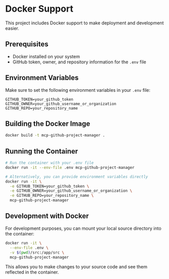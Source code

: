 # Docker Support

This project includes Docker support to make deployment and development easier.

## Prerequisites

- Docker installed on your system
- GitHub token, owner, and repository information for the `.env` file

## Environment Variables

Make sure to set the following environment variables in your `.env` file:

```
GITHUB_TOKEN=your_github_token
GITHUB_OWNER=your_github_username_or_organization
GITHUB_REPO=your_repository_name
```

## Building the Docker Image

```bash
docker build -t mcp-github-project-manager .
```

## Running the Container

```bash
# Run the container with your .env file
docker run -it --env-file .env mcp-github-project-manager

# Alternatively, you can provide environment variables directly
docker run -it \
  -e GITHUB_TOKEN=your_github_token \
  -e GITHUB_OWNER=your_github_username_or_organization \
  -e GITHUB_REPO=your_repository_name \
  mcp-github-project-manager
```

## Development with Docker

For development purposes, you can mount your local source directory into the container:

```bash
docker run -it \
  --env-file .env \
  -v $(pwd)/src:/app/src \
  mcp-github-project-manager
```

This allows you to make changes to your source code and see them reflected in the container.

